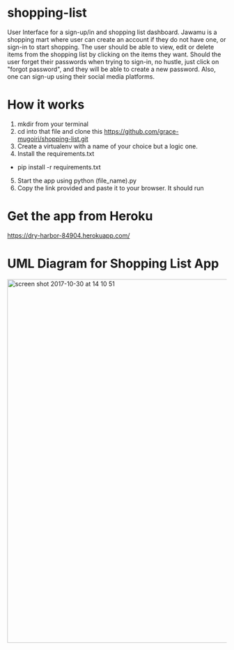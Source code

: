 # shopping-list
User Interface for a sign-up/in and shopping list dashboard. Jawamu is a shopping mart where user can create an account if they do not have one, or sign-in to start shopping. The user should be able to view, edit or delete items from the shopping list by clicking on the items they want. Should the user forget their passwords when trying to sign-in, no hustle, just click on "forgot password", and they will be able to create a new password. Also, one can sign-up using their social media platforms.

# How it works
1. mkdir from your terminal
2. cd into that file and clone this https://github.com/grace-mugoiri/shopping-list.git 
3. Create a virtualenv with a name of your choice but a logic one.
4. Install the requirements.txt 
  - pip install -r requirements.txt
5. Start the app using python (file_name).py 
6. Copy the link provided and paste it to your browser. It should run

# Get the app from Heroku 
https://dry-harbor-84904.herokuapp.com/

# UML Diagram for Shopping List App

<img width="835" alt="screen shot 2017-10-30 at 14 10 51" src="https://user-images.githubusercontent.com/20679425/32168363-600490a0-bd7d-11e7-9729-fbc6bfc99774.png">


